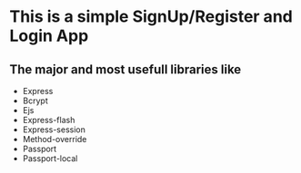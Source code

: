 # This is a simple SignUp/Register and Login App
## The major and most usefull libraries like 
* Express
* Bcrypt
* Ejs
* Express-flash
* Express-session
* Method-override
* Passport
* Passport-local
